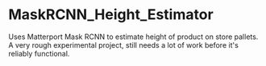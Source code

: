 # MaskRCNN_Height_Estimator
Uses Matterport Mask RCNN to estimate height of product on store pallets. A very rough experimental project, still needs a lot of work before it's reliably functional.
